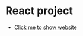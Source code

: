 # React project

- [Click me to show website](https://github.com/vitejs/vite-plugin-react/blob/main/packages/plugin-react) 